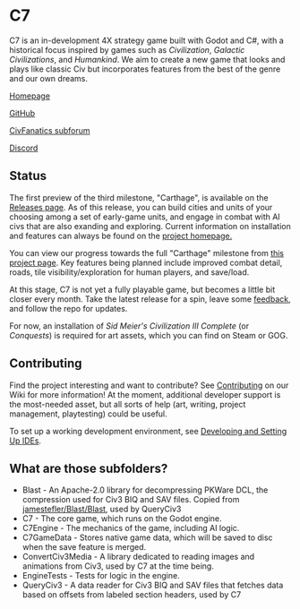 # C7
C7 is an in-development 4X strategy game built with Godot and C#, with a historical focus inspired by games such as _Civilization_, _Galactic Civilizations_, and _Humankind_. We aim to create a new game that looks and plays like classic Civ but incorporates features from the best of the genre and our own dreams.

[Homepage](https://c7-game.github.io/)

[GitHub](https://github.com/C7-Game)

[CivFanatics subforum](https://forums.civfanatics.com/forums/civ3-future-development.604/)

[Discord](https://discord.gg/uwxUuWhM89)

## Status

The first preview of the third milestone, "Carthage", is available on the [Releases page](https://github.com/C7-Game/Prototype/releases).  As of this release, you can build cities and units of your choosing among a set of early-game units, and engage in combat with AI civs that are also exanding and exploring. Current information on installation and features can always be found on the [project homepage.](https://c7-game.github.io/)

You can view our progress towards the full "Carthage" milestone from [this project page](https://github.com/C7-Game/Prototype/projects/3).  Key features being planned include improved combat detail, roads, tile visibility/exploration for human players, and save/load.

At this stage, C7 is not yet a fully playable game, but becomes a little bit closer every month.  Take the latest release for a spin, leave some [feedback](https://forums.civfanatics.com/forums/civ3-future-development.604/), and follow the repo for updates.

For now, an installation of _Sid Meier's Civilization III Complete_ (or _Conquests_) is required for art assets, which you can find on Steam or GOG.

## Contributing

Find the project interesting and want to contribute?  See [Contributing](https://github.com/C7-Game/Prototype/wiki/Contributing) on our Wiki for more information! At the moment, additional developer support is the most-needed asset, but all sorts of help (art, writing, project management, playtesting) could be useful.

To set up a working development environment, see [Developing and Setting Up IDEs](https://github.com/C7-Game/Prototype/wiki/Developing-and-Setting-Up-IDEs).

## What are those subfolders?

- Blast - An Apache-2.0 library for decompressing PKWare DCL, the compression used for Civ3 BIQ and SAV files. Copied from [jamestefler/Blast/Blast](https://github.com/jamestelfer/Blast/tree/3f8c7919c0444c75121f7371c812ec5c2bb9905b/Blast), used by QueryCiv3
- C7 - The core game, which runs on the Godot engine.
- C7Engine - The mechanics of the game, including AI logic.
- C7GameData - Stores native game data, which will be saved to disc when the save feature is merged.
- ConvertCiv3Media - A library dedicated to reading images and animations from Civ3, used by C7 at the time being.
- EngineTests - Tests for logic in the engine.
- QueryCiv3 - A data reader for Civ3 BIQ and SAV files that fetches data based on offsets from labeled section headers, used by C7
